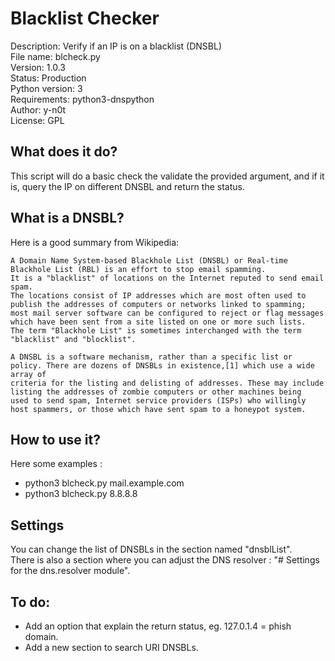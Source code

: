 
# Blacklist Checker

Description: Verify if an IP is on a blacklist (DNSBL)  
File name: blcheck.py  
Version: 1.0.3  
Status: Production  
Python version: 3  
Requirements: python3-dnspython  
Author: y-n0t  
License: GPL  

## What does it do?

This script will do a basic check the validate the provided argument, and if it is, query the IP on different DNSBL and return the status.  

## What is a DNSBL?

Here is a good summary from Wikipedia:  
~~~
A Domain Name System-based Blackhole List (DNSBL) or Real-time Blackhole List (RBL) is an effort to stop email spamming.
It is a "blacklist" of locations on the Internet reputed to send email spam.
The locations consist of IP addresses which are most often used to publish the addresses of computers or networks linked to spamming;
most mail server software can be configured to reject or flag messages which have been sent from a site listed on one or more such lists.
The term "Blackhole List" is sometimes interchanged with the term "blacklist" and "blocklist".

A DNSBL is a software mechanism, rather than a specific list or policy. There are dozens of DNSBLs in existence,[1] which use a wide array of
criteria for the listing and delisting of addresses. These may include listing the addresses of zombie computers or other machines being
used to send spam, Internet service providers (ISPs) who willingly host spammers, or those which have sent spam to a honeypot system. 
~~~

## How to use it?

Here some examples :  
* python3 blcheck.py mail.example.com
* python3 blcheck.py 8.8.8.8

## Settings

You can change the list of DNSBLs  in the section named "dnsblList".  
There is also a section where you can adjust the DNS resolver : "# Settings for the dns.resolver module".  

## To do:

* Add an option that explain the return status, eg. 127.0.1.4 = phish domain.
* Add a new section to search URI DNSBLs.
